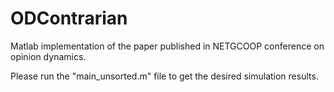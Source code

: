 # ODContrarian
Matlab implementation of the paper published in NETGCOOP conference on opinion dynamics.

Please run the "main_unsorted.m" file to get the desired simulation results. 
